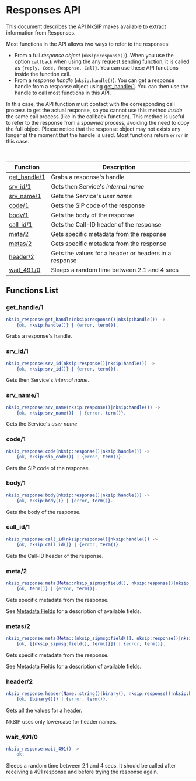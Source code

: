 # Responses API

This document describes the API NkSIP makes available to extract information from Responses.

Most functions in the API allows two ways to refer to the responses:
* From a full *response object* (`nksip:response()`). When you use the option `callback` when using the any [request sending function](../reference/sending_functions.md), it is called as `{reply, Code, Response, Call}`. You can use these API functions inside the function call.
* From a *response handle* (`nksip:handle()`). You can get a response handle from a response object using [get_handle/1](#get_handle1). You can then use the handle to call most functions in this API. 
    
In this case, the API function must contact with the corresponding call process to get the actual response, so you cannot use this method _inside_ the same call process (like in the callback function). This method is useful to refer to the response from a _spawned_ process, avoiding the need to copy the full object. Please notice that the response object may not exists any longer at the moment that the handle is used. Most functions return `error` in this case.


<br/>


Function|Description
---|---
[get_handle/1](#get_handle1)|Grabs a response's handle
[srv_id/1](#srv_id1)|Gets then Service's _internal name_
[srv_name/1](#srv_name1)|Gets the Service's _user name_
[code/1](#method1)|Gets the SIP code of the response
[body/1](#body1)|Gets the body of the response
[call_id/1](#call_id1)|Gets the Call-ID header of the response
[meta/2](#meta2)|Gets specific metadata from the response
[metas/2](#meta2)|Gets specific metadata from the response
[header/2](#header2)|Gets the values for a header or headers in a response
[wait_491/0](#wait_4910)|Sleeps a random time between 2.1 and 4 secs


## Functions List

### get_handle/1
```erlang
nksip_response:get_handle(nksip:response()|nksip:handle()) ->
    {ok, nksip:handle()} | {error, term()}.
```
Grabs a response's handle.


### srv_id/1
```erlang
nksip_response:srv_id(nksip:response()|nksip:handle()) -> 
    {ok, nksip:srv_id()} | {error, term()}.
```
Gets then Service's _internal name_.


### srv_name/1
```erlang
nksip_response:srv_name(nksip:response()|nksip:handle()) -> 
    {ok, nksip:srv_name()}  | {error, term()}.
```
Gets the Service's _user name_


### code/1
```erlang
nksip_response:code(nksip:response()|nksip:handle()) ->
    {ok, nksip:sip_code()} | {error, term()}.
```
Gets the SIP code of the response.


### body/1
```erlang
nksip_response:body(nksip:response()|nksip:handle()) ->
    {ok, nksip:body()} | {error, term()}.
```
Gets the body of the response.


### call_id/1
```erlang
nksip_response:call_id(nksip:response()|nksip:handle()) ->
    {ok, nksip:call_id()} | {error, term()}.
```
Gets the Call-ID header of the response.


### meta/2
```erlang
nksip_response:meta(Meta::nksip_sipmsg:field(), nksip:response()|nksip:handle()) ->
    {ok, term()} | {error, term()}.
```
Gets specific metadata from the response.

See [Metadata Fields](../reference/metadata.md) for a description of available fields.


### metas/2
```erlang
nksip_response:meta(Meta::[nksip_sipmsg:field()], nksip:response()|nksip:handle()) ->
    {ok, [{nksip_sipmsg:field(), term()}]} | {error, term()}.
```
Gets specific metadata from the response.

See [Metadata Fields](../reference/metadata.md) for a description of available fields.


### header/2
```erlang
nksip_response:header(Name::string()|binary(), nksip:response()|nksip:handle()) -> 
    {ok, [binary()]} | {error, term()}.
```
Gets all the values for a header.

NkSIP uses only lowercase for header names.


### wait_491/0
```erlang
nksip_response:wait_491() -> 
    ok.
```
Sleeps a random time between 2.1 and 4 secs. It should be called after receiving a 491 response and before trying the response again.

